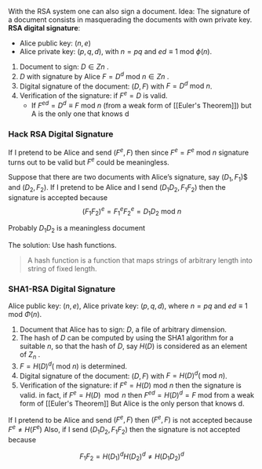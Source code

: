 
With the RSA system one can also sign a document.
Idea: The signature of a document consists in masquerading the documents with own private key.
**RSA digital signature**: 
- Alice public key: $(n, e)$ 
- Alice private key: $(p, q, d)$, with $n = pq$ and $ed ≡ 1 \text{ mod } \phi(n)$.

1. Document to sign: $D ∈ Zn$ .
2. $D$ with signature by Alice $F = D^d  \text{ mod } n ∈ Zn$ .
3. Digital signature of the document: $(D, F)$ with $F = D^d \text{ mod } n$.
4. Verification of the signature: if $F^e = D$ is valid.
	- If $F^{ed}=D^d \equiv F\text{ mod } n$ (from a weak form of [[Euler's Theorem]]) but A is the only one that knows d

### Hack RSA Digital Signature

If I pretend to be Alice and send $(F^e , F )$ then since $F^e = F^e$ mod $n$ signature turns out to be valid but $F^e$ could be meaningless.

Suppose that there are two documents with Alice’s signature, say $(D_1 , F_1$)$
and $(D_2 , F_2)$.
If I pretend to be Alice and I send $(D_1 D_2 , F_1 F_2 )$ then the signature is
accepted because
$$
(F_1 F_2)^e = F_1^e F_2^e = D_1 D_2 \text{ mod } n
$$

Probably $D_1 D_2$ is a meaningless document

The solution: Use hash functions.
>A hash function is a function that maps strings of arbitrary length into string of fixed length.

### SHA1-RSA Digital Signature


Alice public key: $(n, e)$, Alice private key: $(p, q, d)$, where $n = pq$ and $ed ≡ 1 \text{ mod } Φ(n)$.
1. Document that Alice has to sign: $D$, a file of arbitrary dimension.
2. The hash of $D$ can be computed by using the SHA1 algorithm for a suitable $n$, so that the hash of $D$, say $H(D)$ is considered as an element of $Z_n$ .
3. $F = H(D)^d( \text{ mod } n)$ is determined.
4. Digital signature of the document: $(D, F )$ with $F = H(D)^d ( \text{ mod }  n)$.
5. Verification of the signature: if $F^e = H(D) \text{ mod } n$ then the signature is valid.
	in fact, if $F^e = H(D) \mod{ n }$ then $F^{ed} = H(D)^d = F \text{ mod }$ from a weak form of [[Euler's Theorem]] 
	But Alice is the only person that knows d.

If I pretend to be Alice and send $(F^e , F)$ then $(F^e , F )$ is not accepted because $F^e \neq H(F^e)$
Also, if I send $(D_1 D_2 , F_1 F_2)$ then the signature is not accepted because

$$
F_1 F_2 = H(D_1)^d H(D_2)^d \neq H(D_1 D_2)^d
$$


